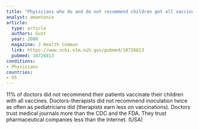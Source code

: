 ```yaml
---
title: "Physicians who do and do not recommend children get all vaccinations"
analyst: amantonio
article:
  type: article
  authors: Gust
  year: 2008
  magazine: J Health Commun
  link: https://www.ncbi.nlm.nih.gov/pubmed/18726813
  pubmed: 18726813
conditions:
- Physicians
countries:
- US
---
```


11% of doctors did not recommend their patients vaccinate their children with all vaccines.
Doctors-therapists did not recommend inoculation twice as often as pediatricians did (therapists earn less on vaccinations).
Doctors trust medical journals more than the CDC and the FDA. They trust pharmaceutical companies less than the Internet. (USA)

